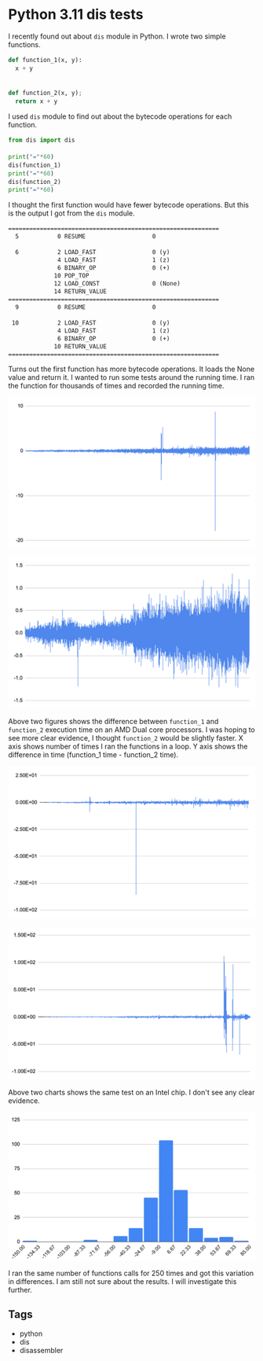 # Python 3.11 dis tests

I recently found out about `dis` module in Python. I wrote two simple functions.

```python
def function_1(x, y):
  x + y


def function_2(x, y);
  return x + y
```

I used `dis` module to find out about the bytecode operations for each function. 

```python
from dis import dis

print("="*60)
dis(function_1)
print("="*60)
dis(function_2)
print("="*60)
```

I thought the first function would have fewer bytecode operations. But this is the output I got from the `dis` module.

```console
============================================================
  5           0 RESUME                   0

  6           2 LOAD_FAST                0 (y)
              4 LOAD_FAST                1 (z)
              6 BINARY_OP                0 (+)
             10 POP_TOP
             12 LOAD_CONST               0 (None)
             14 RETURN_VALUE
============================================================
  9           0 RESUME                   0

 10           2 LOAD_FAST                0 (y)
              4 LOAD_FAST                1 (z)
              6 BINARY_OP                0 (+)
             10 RETURN_VALUE
============================================================
```

Turns out the first function has more bytecode operations. It loads the None value and return it. I wanted to run some tests around the running time. I ran the function for thousands of times and recorded the running time. 

![](../resources/16.png)

![](../resources/17.png)

Above two figures shows the difference between `function_1` and `function_2` execution time on an AMD Dual core processors. I was hoping to see more clear evidence, I thought `function_2` would be slightly faster. X axis shows number of times I ran the functions in a loop. Y axis shows the difference in time (function_1 time - function_2 time).

![](../resources/18.png)

![](../resources/19.png)

Above two charts shows the same test on an Intel chip. I don't see any clear evidence.

![](../resources/20.jpeg)

I ran the same number of functions calls for 250 times and got this variation in differences. I am still not sure about the results. I will investigate this further.

## Tags

- python
- dis
- disassembler
